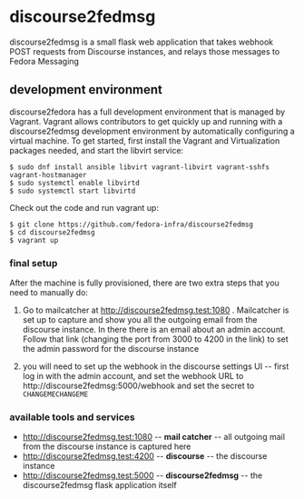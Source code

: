 # discourse2fedmsg

discourse2fedmsg is a small flask web application that takes webhook POST requests from Discourse instances, and relays those messages to Fedora Messaging

## development environment

discourse2fedora has a full development environment that is managed by Vagrant.  Vagrant allows contributors to get quickly up and running with a discourse2fedmsg development environment by automatically configuring a virtual machine. To get started, first install the Vagrant and Virtualization packages needed, and start the libvirt service:

```
$ sudo dnf install ansible libvirt vagrant-libvirt vagrant-sshfs vagrant-hostmanager
$ sudo systemctl enable libvirtd
$ sudo systemctl start libvirtd
```

Check out the code and run vagrant up:

```
$ git clone https://github.com/fedora-infra/discourse2fedmsg
$ cd discourse2fedmsg
$ vagrant up
```

### final setup

After the machine is fully provisioned, there are two extra steps that you need to manually do:

1. Go to mailcatcher at http://discourse2fedmsg.test:1080 . Mailcatcher is set up to capture and show you all the outgoing email from the discourse instance. In there there is an email about an admin account. Follow that link (changing the port from 3000 to 4200 in the link) to set the admin password for the discourse instance

2. you will need to set up the webhook in the discourse settings UI -- first log in with the admin account, and set the webhook URL to http://discourse2fedmsg:5000/webhook and set the secret to `CHANGEMECHANGEME`


### available tools and services

* http://discourse2fedmsg.test:1080 -- **mail catcher** -- all outgoing mail from the discourse instance is captured here
* http://discourse2fedmsg.test:4200 -- **discourse** -- the discourse instance
* http://discourse2fedmsg.test:5000 -- **discourse2fedmsg** -- the discourse2fedmsg flask application itself
